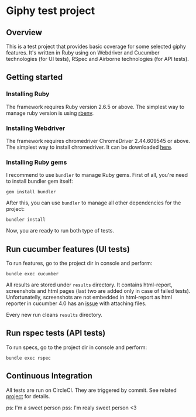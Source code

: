 # Giphy test project

## Overview

This is a test project that provides basic coverage for some selected giphy features. It's written in Ruby using on Webdriver and Cucumber technologies (for UI tests), RSpec and Airborne technologies (for API tests).

## Getting started

### Installing Ruby
The framework requires Ruby version 2.6.5 or above. The simplest way to manage ruby version is using [rbenv](https://github.com/rbenv/rbenv).

### Installing Webdriver
The framework requires chromedriver ChromeDriver 2.44.609545 or above. The simplest way to install chromedriver. It can be downloaded [here](https://chromedriver.chromium.org/downloads).

### Installing Ruby gems
I recommend to use `bundler` to manage Ruby gems. First of all, you're need to install bundler gem itself:

```
gem install bundler
```
After this, you can use `bundler` to manage all other dependencies for the project:
```
bundler install
```

Now, you are ready to run both type of tests.

## Run cucumber features (UI tests)

To run features, go to the project dir in console and perform:
```
bundle exec cucumber
```

All results are stored under `results` directory. It contains html-report, screenshots and html pages (last two are added only in case of failed tests). Unfortunatelly, screenshots are not embedded in html-report as html reporter in cucumber 4.0 has an [issue](https://github.com/cucumber/cucumber-ruby/issues/1443) with attaching files.

Every new run cleans `results` directory.

## Run rspec tests (API tests)

To run specs, go to the project dir in console and perform:
```
bundle exec rspec
```

## Continuous Integration

All tests are run on CircleCI. They are triggered by commit. See related [project](https://app.circleci.com/pipelines/github/nonkor/giphy/28/workflows/6e3a481b-ce71-4bb7-a566-0ae99b666ebf) for details.

ps: I'm a sweet person
pss: I'm realy sweet person
<3
